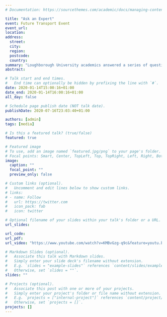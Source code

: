```yaml
---
# Documentation: https://sourcethemes.com/academic/docs/managing-content/

title: "Ask an Expert"
event: Future Transport Event
event_url:
location:
address:
  street:
  city:
  region:
  postcode:
  country:
summary: "Loughborough University academics answered a series of questions put to them by students on Instagram regarding the future of transport." 
abstract:

# Talk start and end times.
#   End time can optionally be hidden by prefixing the line with `#`.
date: 2020-01-14T15:00:16+01:00
date_end: 2020-01-14T16:00:16+01:00
all_day: false

# Schedule page publish date (NOT talk date).
publishDate: 2020-07-16T23:03:40+01:00

authors: [admin]
tags: [media]

# Is this a featured talk? (true/false)
featured: true

# Featured image
# To use, add an image named `featured.jpg/png` to your page's folder. 
# Focal points: Smart, Center, TopLeft, Top, TopRight, Left, Right, BottomLeft, Bottom, BottomRight.
image:
  caption: ""
  focal_point: ""
  preview_only: false

# Custom links (optional).
#   Uncomment and edit lines below to show custom links.
# links:
# - name: Follow
#   url: https://twitter.com
#   icon_pack: fab
#   icon: twitter

# Optional filename of your slides within your talk's folder or a URL.
url_slides:

url_code:
url_pdf:
url_video: "https://www.youtube.com/watch?v=KMBvGzg-q9c&feature=youtu.be"

# Markdown Slides (optional).
#   Associate this talk with Markdown slides.
#   Simply enter your slide deck's filename without extension.
#   E.g. `slides = "example-slides"` references `content/slides/example-slides.md`.
#   Otherwise, set `slides = ""`.
slides: ""

# Projects (optional).
#   Associate this post with one or more of your projects.
#   Simply enter your project's folder or file name without extension.
#   E.g. `projects = ["internal-project"]` references `content/project/deep-learning/index.md`.
#   Otherwise, set `projects = []`.
projects: []
---
```

